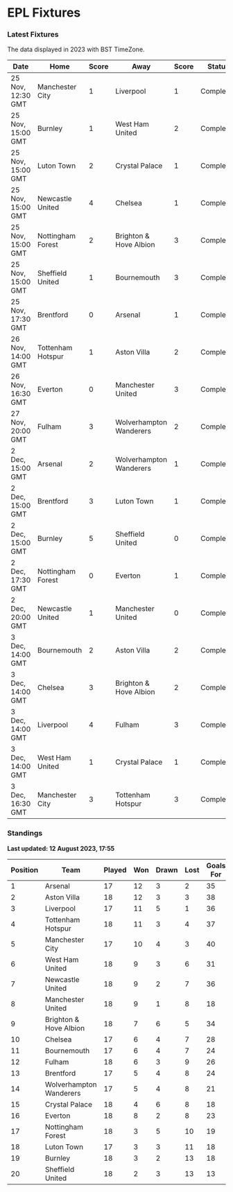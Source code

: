 # EPL Fixtures

### Latest Fixtures

The data displayed in 2023 with BST TimeZone.

<!-- START_TABLE -->
| Date | Home | Score | Away | Score | Status |
|-------------|--------|--------------|--------|--------------|--------|
| 25 Nov, 12:30 GMT | Manchester City | 1 | Liverpool | 1 | Completed |
| 25 Nov, 15:00 GMT | Burnley | 1 | West Ham United | 2 | Completed |
| 25 Nov, 15:00 GMT | Luton Town | 2 | Crystal Palace | 1 | Completed |
| 25 Nov, 15:00 GMT | Newcastle United | 4 | Chelsea | 1 | Completed |
| 25 Nov, 15:00 GMT | Nottingham Forest | 2 | Brighton & Hove Albion | 3 | Completed |
| 25 Nov, 15:00 GMT | Sheffield United | 1 | Bournemouth | 3 | Completed |
| 25 Nov, 17:30 GMT | Brentford | 0 | Arsenal | 1 | Completed |
| 26 Nov, 14:00 GMT | Tottenham Hotspur | 1 | Aston Villa | 2 | Completed |
| 26 Nov, 16:30 GMT | Everton | 0 | Manchester United | 3 | Completed |
| 27 Nov, 20:00 GMT | Fulham | 3 | Wolverhampton Wanderers | 2 | Completed |
| 2 Dec, 15:00 GMT | Arsenal | 2 | Wolverhampton Wanderers | 1 | Completed |
| 2 Dec, 15:00 GMT | Brentford | 3 | Luton Town | 1 | Completed |
| 2 Dec, 15:00 GMT | Burnley | 5 | Sheffield United | 0 | Completed |
| 2 Dec, 17:30 GMT | Nottingham Forest | 0 | Everton | 1 | Completed |
| 2 Dec, 20:00 GMT | Newcastle United | 1 | Manchester United | 0 | Completed |
| 3 Dec, 14:00 GMT | Bournemouth | 2 | Aston Villa | 2 | Completed |
| 3 Dec, 14:00 GMT | Chelsea | 3 | Brighton & Hove Albion | 2 | Completed |
| 3 Dec, 14:00 GMT | Liverpool | 4 | Fulham | 3 | Completed |
| 3 Dec, 14:00 GMT | West Ham United | 1 | Crystal Palace | 1 | Completed |
| 3 Dec, 16:30 GMT | Manchester City | 3 | Tottenham Hotspur | 3 | Completed |
<!-- END_TABLE -->

### Standings

**Last updated: 12 August 2023, 17:55**

<!-- START_STANDINGS -->
| Position | Team | Played | Won | Drawn | Lost | Goals For | Goals Against | Goal Difference | Points |
|----------|------|--------|-----|-------|------|-----------|---------------|-----------------|--------|
| 1 | Arsenal | 17 | 12 | 3 | 2 | 35 | 15 | 20 | 39 |
| 2 | Aston Villa | 18 | 12 | 3 | 3 | 38 | 22 | 16 | 39 |
| 3 | Liverpool | 17 | 11 | 5 | 1 | 36 | 15 | 21 | 38 |
| 4 | Tottenham Hotspur | 18 | 11 | 3 | 4 | 37 | 24 | 13 | 36 |
| 5 | Manchester City | 17 | 10 | 4 | 3 | 40 | 20 | 20 | 34 |
| 6 | West Ham United | 18 | 9 | 3 | 6 | 31 | 30 | 1 | 30 |
| 7 | Newcastle United | 18 | 9 | 2 | 7 | 36 | 22 | 14 | 29 |
| 8 | Manchester United | 18 | 9 | 1 | 8 | 18 | 23 | -5 | 28 |
| 9 | Brighton & Hove Albion | 18 | 7 | 6 | 5 | 34 | 31 | 3 | 27 |
| 10 | Chelsea | 17 | 6 | 4 | 7 | 28 | 26 | 2 | 22 |
| 11 | Bournemouth | 17 | 6 | 4 | 7 | 24 | 32 | -8 | 22 |
| 12 | Fulham | 18 | 6 | 3 | 9 | 26 | 31 | -5 | 21 |
| 13 | Brentford | 17 | 5 | 4 | 8 | 24 | 24 | 0 | 19 |
| 14 | Wolverhampton Wanderers | 17 | 5 | 4 | 8 | 21 | 29 | -8 | 19 |
| 15 | Crystal Palace | 18 | 4 | 6 | 8 | 18 | 26 | -8 | 18 |
| 16 | Everton | 18 | 8 | 2 | 8 | 23 | 22 | 1 | 16 |
| 17 | Nottingham Forest | 18 | 3 | 5 | 10 | 19 | 33 | -14 | 14 |
| 18 | Luton Town | 17 | 3 | 3 | 11 | 18 | 32 | -14 | 12 |
| 19 | Burnley | 18 | 3 | 2 | 13 | 18 | 36 | -18 | 11 |
| 20 | Sheffield United | 18 | 2 | 3 | 13 | 13 | 44 | -31 | 9 |
<!-- END_STANDINGS -->
